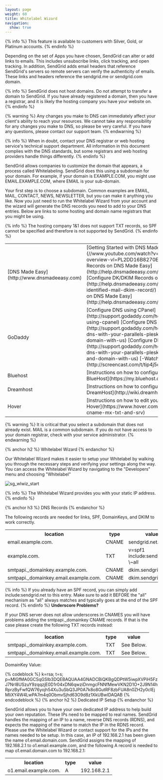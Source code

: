 ```yaml
---
layout: page
weight: 60
title: Whitelabel Wizard
navigation:
  show: true
---
```


{% info %}
This feature is available to customers with Silver, Gold, or Platinum accounts. 
{% endinfo %}

Depending on the set of Apps you have chosen, SendGrid can alter or add links to emails. This includes unsubscribe links, click tracking, and open tracking. In addition, SendGrid adds email headers that reference SendGrid's servers so remote servers can verify the authenticity of emails. These links and headers reference the sendgrid.me or sendgrid.com domain.


{% info %}
SendGrid does not host domains. Do not attempt to transfer a domain to SendGrid. If you have already registered a domain, then you have a registrar, and it is likely the hosting company you have your website on. 
{% endinfo %}

{% warning %}
Any changes you make to DNS can immediately affect your client's ability to reach your resources. We cannot take any responsibility for any changes you make to DNS, so please be very careful. If you have any questions, please contact our support team. 
{% endwarning %}

{% info %}
When in doubt, contact your DNS registrar or web hosting service's technical support department. All information in this document complies with the DNS standards, but some registrars and web hosting providers handle things differently. 
{% endinfo %}

SendGrid allows companies to customize the domain that appears, a process called Whitelabeling. SendGrid does this using a subdomain for your domain. For example, if your domain is EXAMPLE.COM, you might use EMAIL.EXAMPLE.COM, where EMAIL is your sub-domain.

Your first step is to choose a subdomain. Common examples are EMAIL, MAIL, CONTACT, NEWS, NEWSLETTER, but you can make it anything you like. Now you just need to run the Whitelabel Wizard from your account and the wizard will generate the DNS records you need to add to your DNS entries. Below are links to some hosting and domain name registrars that you might be using.


{% info %}
The hosting company 1&1 does not support TXT records, so SPF cannot be specified and therefore is not supported by SendGrid. 
{% endinfo %}

<table class="table table-bordered table-striped">
   <tbody>
      <tr>
         <td>[DNS Made Easy](http://www.dnsmadeeasy.com)</td>
         <td>[Getting Started with DNS Made Easy](//www.youtube.com/watch?v=hZ1bKYC3gWA=c4-overview-vl=PL2DD16B8270E9D3A0)    [Configure SPF Records on DNS Made Easy](http://help.dnsmadeeasy.com/records/spf-record/)    [Configure DK/DKIM Records on DNS Made Easy](http://help.dnsmadeeasy.com/spry_menu/domainkeys-identified-mail-dkim-record/)    [Configure TXT Records on DNS Made Easy](http://help.dnsmadeeasy.com/records/txt-record/)</td>
         <tr>
            <td>GoDaddy</td>
            <td>[Configure DNS using CPanel](http://support.godaddy.com/help/4597/setup-dns-using-cpanel)    [Configure DNS using Plesk Panel 9](http://support.godaddy.com/help/198/setting-up-dns-with-your-parallels-plesk-panel-9-server-and-domain-with-us)    [Configure DNS using Plesk Panel 10](http://support.godaddy.com/help/6891/setting-up-dns-with-your-parallels-plesk-panel-10-server-and-domain-with-us)   [-Watch a video!-](http://screencast.com/t/tip4j5ce6b)</td>
         </tr>
         <tr>
            <td>Bluehost</td>
            <td>[Instructions on how to configure DNS using cPanel on BlueHost](https://my.bluehost.com/cgi/help/559)</td>
         </tr>
         <tr>
            <td>Dreamhost</td>
            <td>[Instructions on how to configure custom DNS on DreamHost](http://wiki.dreamhost.com/Custom_DNS)</td>
         </tr>
         <tr>
            <td>Hover</td>
            <td>[Instructions on how to edit your DNS configuration on Hover](https://www.hover.com/help/edit-dns-records-cname-mx-txt-and-srv)</td>
         </tr>
      </tr>
   </tbody>
</table>


{% warning %}
It is critical that you select a subdomain that does not already exist. MAIL is a common subdomain. If you do not have access to your domain registrar, check with your service administrator. 
{% endwarning %}

{% anchor h2 %}
Whitelabel Wizard 
{% endanchor %}

Our Whitelabel Wizard makes it easier to setup your Whitelabel by walking you through the necessary steps and verifying your settings along the way. You can access the Whitelabel Wizard by navigating to the "Developers" menu and choosing "Whitelabel"

![]({{root_url}}/images/whitelabel_1.png "sg_wlwiz_start")


{% info %}
The Whitelabel Wizard provides you with your static IP address. 
{% endinfo %}

{% anchor h3 %}
DNS Records 
{% endanchor %}

The following records are needed for links, SPF, DomainKeys, and DKIM to work correctly.

<table class="table table-bordered table-striped">
   <tbody>
      <tr>
         <th>location</th>
         <th>type</th>
         <th>value</th>
      </tr>
      <tr>
         <td>email.example.com.</td>
         <td>CNAME</td>
         <td>sendgrid.net.</td>
      </tr>
      <tr>
         <td>example.com.</td>
         <td>TXT</td>
         <td>v=spf1 include:sendgrid.net \~all</td>
      </tr>
      <tr>
         <td>smtpapi._domainkey.example.com.</td>
         <td>CNAME</td>
         <td>dkim.sendgrid.net.</td>
      </tr>
      <tr>
         <td>smtpapi._domainkey.email.example.com.</td>
         <td>CNAME</td>
         <td>dkim.sendgrid.net.</td>
      </tr>
   </tbody>
</table>


{% info %}
If you already have an SPF record, you can simply add include:sendgrid.net to this entry. Make sure to add it BEFORE the "all" mechanism as "all" always matches and typically goes at the end of the SPF record. 
{% endinfo %}
**Underscore Problems?**

If your DNS server does not allow underscores in CNAMES you will have problems adding the smtpapi._domainkey CNAME records. If that is the case please create the following TXT records instead:

<table class="table table-bordered table-striped">
   <tbody>
      <tr>
         <th>location</th>
         <th>type</th>
         <th>value</th>
      </tr>
      <tr>
         <td>smtpapi._domainkey.example.com.</td>
         <td>TXT</td>
         <td>See Below.</td>
      </tr>
      <tr>
         <td>smtpapi._domainkey.email.example.com.</td>
         <td>TXT</td>
         <td>See Below.</td>
      </tr>
   </tbody>
</table>

DomainKey Value:

{% codeblock %} k=rsa; t=s; p=MIGfMA0GCSqGSIb3DQEBAQUAA4GNADCBiQKBgQDPtW5iwpXVPiH5FzJ7Nrl8USzuY9zqqzjE0D1r04xDN6qwziDnmgcFNNfMewVKN2D1O+2J9N14hRprzByFwfQW76yojh54Xu3uSbQ3JP0A7k8o8GutRF8zbFUA8n0ZH2y0cIEjMliXY4W4LwPA7m4q0ObmvSjhd63O9d8z1XkUBwIDAQAB {% endcodeblock %} 
{% anchor h2 %}
Dedicated IP Setup 
{% endanchor %}

SendGrid allows you to have your own dedicated IP address to help build your own reputation. These IPs need to be mapped to real names. SendGrid handles the mapping of an IP to a name, reverse DNS records (RDNS), and expects the mapping of the name to match the IP in the RDNS record. Please use the Whitelabel Wizard or contact support for the IPs and the names needed to be setup. In this case, an IP of 192.168.2.1 has been given the name o1.email.domain.com. SendGrid assigns the mapping of 192.168.2.1 to o1.email.example.com, and the following A record is needed to map o1.email.domain.com to 192.168.2.1:

<table class="table table-bordered table-striped">
   <tbody>
      <tr>
         <th>location</th>
         <th>type</th>
         <th>value</th>
      </tr>
      <tr>
         <td>o1.email.example.com.</td>
         <td>A</td>
         <td>192.168.2.1</td>
      </tr>
   </tbody>
</table>


